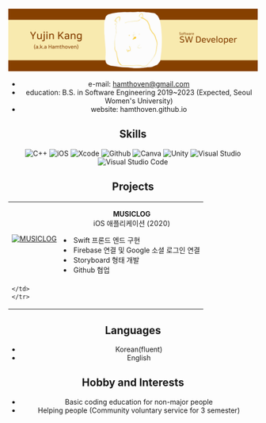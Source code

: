   <div align="center">

![](https://github.com/Hamthoven/Resume/blob/main/images/BannerEnglish.png)
  
<!-- ![](https://cdn.jsdelivr.net/npm/simple-icons@v6/icons/github.svg | width=100)-->
  
  - e-mail:  hamthoven@gmail.com
  - education: B.S. in Software Engineering 2019~2023 (Expected, Seoul Women's University)
  - website: hamthoven.github.io
  
## Skills
  
<img alt="C++" src ="https://img.shields.io/badge/C++-00599C.svg?&style=for-the-badge&logo=cplusplus&logoColor=white">
<img alt="iOS" src ="https://img.shields.io/badge/iOS-000000.svg?&style=for-the-badge&logo=ios&logoColor=white">
<img alt="Xcode" src ="https://img.shields.io/badge/Xcode-147EFB.svg?&style=for-the-badge&logo=Xcode&logoColor=white">
<img alt="Github" src ="https://img.shields.io/badge/Github-181717.svg?&style=for-the-badge&logo=github">
<img alt="Canva" src ="https://img.shields.io/badge/Canva-00C4CC.svg?&style=for-the-badge&logo=Canva&logoColor=white">  
<img alt="Unity" src ="https://img.shields.io/badge/Unity-000000.svg?&style=for-the-badge&logo=unity&logoColor=white">  
<img alt="Visual Studio" src ="https://img.shields.io/badge/Visual Studio-5C2D91.svg?&style=for-the-badge&logo=visualstudio">
<img alt="Visual Studio Code" src ="https://img.shields.io/badge/Visual Studio Code-007ACC.svg?&style=for-the-badge&logo=visualstudiocode">
  
<!-- 
  
### Languages
  
#### ⭐⭐⭐⭐⭐

<img alt="C++" src ="https://img.shields.io/badge/C++-00599C.svg?&style=for-the-badge&logo=cplusplus&logoColor=white"> <img alt="Swift" src ="https://img.shields.io/badge/Swift-F05138.svg?&style=for-the-badge&logo=swift&logoColor=white">
<img alt="Python" src ="https://img.shields.io/badge/Python-007ACC.svg?&style=for-the-badge&logo=python&logoColor=white">
<img alt="C#" src ="https://img.shields.io/badge/C Sharp-239120.svg?&style=for-the-badge&logo=CSharp&logoColor=white">

#### ⭐⭐⭐
<img alt="HTML" src ="https://img.shields.io/badge/HTML-E34F26.svg?&style=for-the-badge&logo=html5&logoColor=white"> <img alt="JSON" src ="https://img.shields.io/badge/JSON-000000.svg?&style=for-the-badge&logo=JSON&logoColor=white">
<img alt="Java" src ="https://img.shields.io/badge/Java-007396.svg?&style=for-the-badge&logo=java&logoColor=white">

### Tools

#### ⭐⭐⭐⭐⭐

<img alt="Visual Studio" src ="https://img.shields.io/badge/Visual Studio-5C2D91.svg?&style=for-the-badge&logo=visualstudio"> <img alt="Visual Studio Code" src ="https://img.shields.io/badge/Visual Studio Code-007ACC.svg?&style=for-the-badge&logo=visualstudiocode">
<img alt="Xcode" src ="https://img.shields.io/badge/Xcode-147EFB.svg?&style=for-the-badge&logo=Xcode&logoColor=white">
<img alt="Android Studio" src ="https://img.shields.io/badge/Android Studio-3DDC84.svg?&style=for-the-badge&logo=androidstudio&logoColor=white">
<img alt="Github" src ="https://img.shields.io/badge/Github-181717.svg?&style=for-the-badge&logo=github">
<img alt="Insomnia" src ="https://img.shields.io/badge/Insomnia-5849BE.svg?&style=for-the-badge&logo=insomnia">
<img alt="Alamofire" src ="https://img.shields.io/badge/Alamofire-e04c2b.svg?&style=for-the-badge">
<img alt="Cocoapods" src ="https://img.shields.io/badge/Cocoapods-EE3322.svg?&style=for-the-badge&logo=cocoapods&logoColor=white">
<img alt="Jupyter Notebook" src ="https://img.shields.io/badge/Jupyter Notebook-F37626.svg?&style=for-the-badge&logo=jupyter&logoColor=white">
<img alt="Unity" src ="https://img.shields.io/badge/Unity-000000.svg?&style=for-the-badge&logo=unity&logoColor=white">


<img alt="Canva" src ="https://img.shields.io/badge/Canva-00C4CC.svg?&style=for-the-badge&logo=Canva&logoColor=white"> <img alt="Davinchi Resolve" src ="https://img.shields.io/badge/Davinchi Resolve-333333.svg?&style=for-the-badge">
<img alt="OneNote" src ="https://img.shields.io/badge/OneNote-7719AA.svg?&style=for-the-badge&logo=microsoftonenote&logoColor=white">
<img alt="PowerPoint" src ="https://img.shields.io/badge/PowerPoint-B7472A.svg?&style=for-the-badge&logo=microsoftpowerpoint&logoColor=white">
<img alt="Word" src ="https://img.shields.io/badge/Word-2B579A.svg?&style=for-the-badge&logo=microsoftword&logoColor=white">

#### ⭐⭐⭐
<img alt="Tensorflow" src ="https://img.shields.io/badge/Tensorflow-FF6F00.svg?&style=for-the-badge&logo=tensorflow&logoColor=white"> <img alt="Firebase" src ="https://img.shields.io/badge/Firebase-FFCA28.svg?&style=for-the-badge&logo=firebase&logoColor=white">
<img alt="Google Analytics" src ="https://img.shields.io/badge/Google Analytics-E37400.svg?&style=for-the-badge&logo=googleanalytics&logoColor=white">
<img alt="OpenCV" src ="https://img.shields.io/badge/OpenCV-5C3EE8.svg?&style=for-the-badge&logo=opencv&logoColor=white">
<img alt="Eclipse IDE" src ="https://img.shields.io/badge/Eclipse IDE-2C2255.svg?&style=for-the-badge&logo=eclipseide&logoColor=white">
<img alt="Rainmeter" src ="https://img.shields.io/badge/Rainmeter-19519B.svg?&style=for-the-badge&logo=rainmeter&logoColor=white">
<img alt="Wordpress" src ="https://img.shields.io/badge/Wordpress-21759B.svg?&style=for-the-badge&logo=wordpress&logoColor=white">
<img alt="Jekyll" src ="https://img.shields.io/badge/Jekyll-CC0000.svg?&style=for-the-badge&logo=jekyll&logoColor=white">
<img alt="Photoshop" src ="https://img.shields.io/badge/Adobe Ps-31A8FF.svg?&style=for-the-badge&logo=adobephotoshop&logoColor=white">

#### ⭐ (I Used Before, Can Learn Fast)
<img alt="Filezilla" src ="https://img.shields.io/badge/Filezilla-BF0000.svg?&style=for-the-badge&logo=filezilla&logoColor=white"> <img alt="Illustrator" src ="https://img.shields.io/badge/Adobe Ai-FF9A00.svg?&style=for-the-badge&logo=adobeillustrator&logoColor=white">
<img alt="Xd" src ="https://img.shields.io/badge/Adobe Xd-FF61F6.svg?&style=for-the-badge&logo=adobexd&logoColor=white">
  
-->
  
## Projects

  <table>
  <tr><td>
    
  [![MUSICLOG](https://github-readme-stats.vercel.app/api/pin/?username=SWU-GURU2-TEAM2&repo=MUSICLOG&theme=gruvbox_light)](https://github.com/SWU-GURU2-TEAM2/MUSICLOG)
    </td>
    <td>
      <p align="center">
      <strong> MUSICLOG </strong>   
      iOS 애플리케이션 (2020) 
      </p>
      <li /> Swift 프론드 엔드 구현
      <li /> Firebase 연결 및 Google 소셜 로그인 연결 
      <li /> Storyboard 형태 개발
      <li /> Github 협업
    </td>
    </tr><tr>
      <td>
        
    </td>
    </tr>
  </table>

  
## Languages
  
  - Korean(fluent)
  - English
  
## Hobby and Interests
  
  - Basic coding education for non-major people
  - Helping people (Community voluntary service for 3 semester)
  
  </div>
